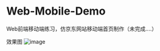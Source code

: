 # Web-Mobile-Demo
Web前端移动端练习，仿京东网站移动端首页制作（未完成....）

效果图
![image](https://user-images.githubusercontent.com/114422586/200159788-d3e45783-9de1-4e6e-8068-a18804dc0165.png)
